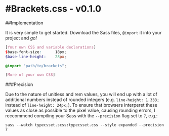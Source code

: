 #Brackets.css - v0.1.0
============

##Implementation

It is very simple to get started. Download the Sass files, `@import` it into your project and _go!_

```scss
[Your own CSS and variable declarations]
$base-font-size:      18px;
$base-line-height:    28px;

@import "path/to/brackets";

[More of your own CSS]
```

###Precision

Due to the nature of unitless and rem values, you will end up with a lot of additional numbers instead of rounded integers (e.g. `line-height: 1.333;` instead of `line-height: 24px;`).  To ensure that browsers interperet these values as close as possible to the pixel value, causing rounding errors, I reccommend compiling your Sass with the `--precision` flag set to `7`, e.g.:

    sass --watch typecsset.scss:typecsset.css --style expanded --precision 7

